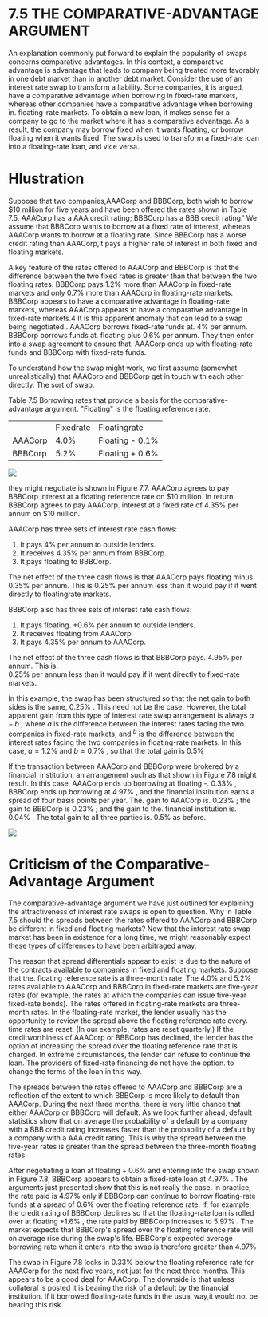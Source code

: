 # 7.5 THE COMPARATIVE-ADVANTAGE ARGUMENT  

An explanation commonly put forward to explain the popularity of swaps concerns comparative advantages. In this context, a comparative advantage is advantage that leads to company being treated more favorably in one debt market than in another debt market. Consider the use of an interest rate swap to transform a liability. Some companies, it is argued, have a comparative advantage when borrowing in fixed-rate markets, whereas other companies have a comparative advantage when borrowing in. floating-rate markets. To obtain a new loan, it makes sense for a company to go to the market where it has a comparative advantage. As a result, the company may borrow fixed when it wants floating, or borrow floating when it wants fixed. The swap is used to transform a fixed-rate loan into a floating-rate loan, and vice versa.  

# Hlustration  

Suppose that two companies,AAACorp and BBBCorp, both wish to borrow $\$10$ million for five years and have been offered the rates shown in Table 7.5. AAACorp has a AAA credit rating; BBBCorp has a BBB credit rating.' We assume that BBBCorp wants to borrow at a fixed rate of interest, whereas AAACorp wants to borrow at a floating rate. Since BBBCorp has a worse credit rating than AAACorp,it pays a higher rate of interest in both fixed and floating markets.  

A key feature of the rates offered to AAACorp and BBBCorp is that the difference between the two fixed rates is greater than that between the two floating rates. BBBCorp pays $1.2\%$ more than AAACorp in fixed-rate markets and only $0.7\%$ more than AAACorp in floating-rate markets. BBBCorp appears to have a comparative advantage in floating-rate markets, whereas AAACorp appears to have a comparative advantage in fixed-rate markets.4 It is this apparent anomaly that can lead to a swap being negotiated.. AAACorp borrows fixed-rate funds at. $4\%$ per annum. BBBCorp borrows funds at. floating plus $0.6\%$ per annum. They then enter into a swap agreement to ensure that. AAACorp ends up with floating-rate funds and BBBCorp with fixed-rate funds.  

To understand how the swap might work, we first assume (somewhat unrealistically) that AAACorp and BBBCorp get in touch with each other directly. The sort of swap.  

Table 7.5 Borrowing rates that provide a basis for the comparative-advantage argument. "Floating" is the floating reference rate.   


<html><body><table><tr><td></td><td>Fixedrate</td><td>Floatingrate</td></tr><tr><td>AAACorp</td><td>4.0%</td><td>Floating - 0.1%</td></tr><tr><td>BBBCorp</td><td>5.2%</td><td>Floating + 0.6%</td></tr></table></body></html>  

![](dafa1781a5e4b70379cfcb642583fe748589903b86b927dd3341155811bfa5fc.jpg)  

they might negotiate is shown in Figure 7.7. AAACorp agrees to pay BBBCorp interest at a floating reference rate on $\$10$ million. In return, BBBCorp agrees to pay AAACorp. interest at a fixed rate of $4.35\%$ per annum on $\$10$ million.  

AAACorp has three sets of interest rate cash flows:  

1. It pays $4\%$ per annum to outside lenders.   
2. It receives $4.35\%$ per annum from BBBCorp.   
3. It pays floating to BBBCorp.  

The net effect of the three cash flows is that AAACorp pays floating minus $0.35\%$ per annum. This is $0.25\%$ per annum less than it would pay if it went directly to floatingrate markets.  

BBBCorp also has three sets of interest rate cash flows:  

1. It pays floating. $+0.6\%$ per annum to outside lenders.   
2. It receives floating from AAACorp.   
3. It pays $4.35\%$ per annum to AAACorp.  

The net effect of the three cash flows is that BBBCorp pays. $4.95\%$ per annum. This is.   
$0.25\%$ per annum less than it would pay if it went directly to fixed-rate markets.  

In this example, the swap has been structured so that the net gain to both sides is the same, $0.25\%$ . This need not be the case. However, the total apparent gain from this type of interest rate swap arrangement is always $a-b$ , where $a$ is the difference between the interest rates facing the two companies in fixed-rate markets, and $^b$ is the difference between the interest rates facing the two companies in floating-rate markets. In this case, $a=1.2\%$ and $b=0.7\%$ , so that the total gain is $0.5\%$  

If the transaction between AAACorp and BBBCorp were brokered by a financial. institution, an arrangement such as that shown in Figure 7.8 might result. In this case, AAACorp ends up borrowing at floating -. $0.33\%$ , BBBCorp ends up borrowing at $4.97\%$ , and the financial institution earns a spread of four basis points per year. The. gain to AAACorp is. $0.23\%$ ; the gain to BBBCorp is $0.23\%$ ; and the gain to the. financial institution is. $0.04\%$ . The total gain to all three parties is. $0.5\%$ as before.  

![](0b8b5a252085bdaf175d980d35adef841dfa68992edadd4c5db7ce397111980f.jpg)  

# Criticism of the Comparative-Advantage Argument  

The comparative-advantage argument we have just outlined for explaining the attractiveness of interest rate swaps is open to question. Why in Table 7.5 should the spreads between the rates offered to AAACorp and BBBCorp be different in fixed and floating markets? Now that the interest rate swap market has been in existence for a long time, we might reasonably expect these types of differences to have been arbitraged away.  

The reason that spread differentials appear to exist is due to the nature of the contracts available to companies in fixed and floating markets. Suppose that the. floating reference rate is a three-month rate. The $4.0\%$ and $5.2\%$ rates available to AAACorp and BBBCorp in fixed-rate markets are five-year rates (for example, the rates at which the companies can issue five-year fixed-rate bonds). The rates offered in floating-rate markets are three-month rates. In the floating-rate market, the lender usually has the opportunity to review the spread above the floating reference rate every. time rates are reset. (In our example, rates are reset quarterly.) If the creditworthiness of AAACorp or BBBCorp has declined, the lender has the option of increasing the spread over the floating reference rate that is charged. In extreme circumstances, the lender can refuse to continue the loan. The providers of fixed-rate financing do not have the option. to change the terms of the loan in this way.  

The spreads between the rates offered to AAACorp and BBBCorp are a reflection of the extent to which BBBCorp is more likely to default than AAACorp. During the next three months, there is very little chance that either AAACorp or BBBCorp will default. As we look further ahead, default statistics show that on average the probability of a default by a company with a BBB credit rating increases faster than the probability of a default by a company with a AAA credit rating. This is why the spread between the five-year rates is greater than the spread between the three-month floating rates.  

After negotiating a loan at floating $+~0.6\%$ and entering into the swap shown in Figure 7.8, BBBCorp appears to obtain a fixed-rate loan at $4.97\%$ . The arguments just presented show that this is not really the case. In practice, the rate paid is $4.97\%$ only if BBBCorp can continue to borrow floating-rate funds at a spread of $0.6\%$ over the floating reference rate. If, for example, the credit rating of BBBCorp declines so that the floating-rate loan is rolled over at floating $+1.6\%$ , the rate paid by BBBCorp increases to $5.97\%$ . The market expects that BBBCorp's spread over the floating reference rate will on average rise during the swap's life. BBBCorp's expected average borrowing rate when it enters into the swap is therefore greater than $4.97\%$  

The swap in Figure 7.8 locks in $0.33\%$ below the floating reference rate for AAACorp for the next five years, not just for the next three months. This appears to be a good deal for AAACorp. The downside is that unless collateral is posted it is bearing the risk of a default by the financial institution. If it borrowed floating-rate funds in the usual way,it would not be bearing this risk.  
